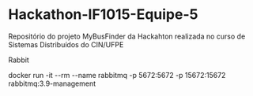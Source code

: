 # Hackathon-IF1015-Equipe-5
Repositório do projeto MyBusFinder da Hackahton realizada no curso de Sistemas Distribuídos do CIN/UFPE

Rabbit

docker run -it --rm --name rabbitmq -p 5672:5672 -p 15672:15672 rabbitmq:3.9-management

